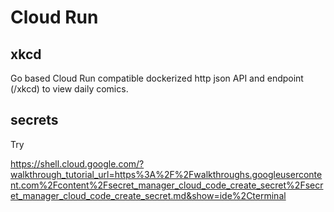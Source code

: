 # Cloud Run

## xkcd

Go based Cloud Run compatible dockerized http json API and endpoint (/xkcd) to view daily comics.

## secrets

Try 

https://shell.cloud.google.com/?walkthrough_tutorial_url=https%3A%2F%2Fwalkthroughs.googleusercontent.com%2Fcontent%2Fsecret_manager_cloud_code_create_secret%2Fsecret_manager_cloud_code_create_secret.md&show=ide%2Cterminal

